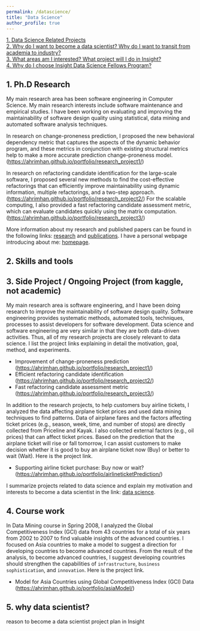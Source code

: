 ```yaml
---
permalink: /datascience/
title: "Data Science"
author_profile: true
---
```


[1. Data Science Related Projects](#datascienceproject)  
[2. Why do I want to become a data scientist? Why do I want to transit from academia to industry?](#reasondatascientist)  
[3. What areas am I interested? What project will I do in Insight?](#projectplan)  
[4. Why do I choose Insight Data Science Fellows Program?](#reasoninsight)  



## 1. Ph.D Research

My main research area has been software engineering in Computer Science. My main research interests include software maintenance and empirical studies. I have been working on evaluating and improving the maintainability of software design quality using statistical, data mining and automated software analysis techniques.

In research on change-proneness prediction, I proposed the new behavioral dependency metric that captures the aspects of the dynamic behavior program, and these metrics in conjunction with existing structural metrics help to make a more accurate prediction change-proneness model. (https://ahrimhan.github.io/portfolio/research_project1/)

In research on refactoring candidate identification for the large-scale software, I proposed several new methods to find the cost-effective refactorings that can efficiently improve maintainability using dynamic information, multiple refactorings, and a two-step approach. (https://ahrimhan.github.io/portfolio/research_project2/) For the scalable computing, I also provided a fast refactoring candidate assessment metric, which can evaluate candidates quickly using the matrix computation. (https://ahrimhan.github.io/portfolio/research_project3/)

More information about my research and published papers can be found in the following links: [research](https://ahrimhan.github.io/research/) and [publications](https://ahrimhan.github.io/publications/). I have a personal webpage introducing about me: [homepage](https://ahrimhan.github.io/).


## 2. Skills and tools

## 3. Side Project / Ongoing Project (from kaggle, not academic)

My main research area is software engineering, and I have been doing research to improve the maintainability of software design quality. Software engineering provides systematic methods, automated tools, techniques, processes to assist developers for software development. Data science and software engineering are very similar in that they are both data-driven activities. Thus, all of my research projects are  closely relevant to data science. I list the project links explaining in detail the motivation, goal, method, and experiments.

* Improvement of change-proneness prediction  
(https://ahrimhan.github.io/portfolio/research_project1/)
* Efficient refactoring candidate identification  
(https://ahrimhan.github.io/portfolio/research_project2/)
* Fast refactoring candidate assessment metric  
(https://ahrimhan.github.io/portfolio/research_project3/)


In addition to the research projects, to help customers buy airline tickets, I analyzed the data affecting airplane ticket prices and used data mining techniques to find patterns. Data of airplane fares and the factors affecting ticket prices (e.g., season, week, time, and number of stops) are directly collected from Priceline and Kayak. I also collected external factors (e.g., oil prices) that can affect ticket prices. Based on the prediction that the airplane ticket will rise or fall tomorrow, I can assist customers to make decision whether it is good to buy an airplane ticket now (Buy) or better to wait (Wait). Here is the project link.  

* Supporting airline ticket purchase: Buy now or wait?  
(https://ahrimhan.github.io/portfolio/airlineticketPrediction/)  


I summarize projects related to data science and explain my motivation and interests to become a data scientist in the link: [data science](https://ahrimhan.github.io/datascience/).


## 4. Course work

In Data Mining course in Spring 2008, I analyzed the Global Competitiveness Index (GCI) data from 43 countries for a total of six years from 2002 to 2007 to find valuable insights of the advanced countries. I focused on Asia countries to make a model to suggest a direction for developing countries to become advanced countries. From the result of the analysis, to become advanced countries, I suggest developing countries should strengthen the capabilities of ``infrastructure``, ``business sophistication``, and ``innovation``. Here is the project link.  

* Model for Asia Countries using Global Competitiveness Index (GCI) Data    
(https://ahrimhan.github.io/portfolio/asiaModel/)



## 5. why data scientist?
reason to become a data scientist
project plan in Insight
